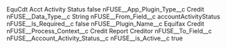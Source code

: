 <?xml version="1.0" encoding="UTF-8"?>
<CustomMetadata xmlns="http://soap.sforce.com/2006/04/metadata" xmlns:xsi="http://www.w3.org/2001/XMLSchema-instance" xmlns:xsd="http://www.w3.org/2001/XMLSchema">
    <label>EquCdt Acct Activity Status</label>
    <protected>false</protected>
    <values>
        <field>nFUSE__App_Plugin_Type__c</field>
        <value xsi:type="xsd:string">Credit</value>
    </values>
    <values>
        <field>nFUSE__Data_Type__c</field>
        <value xsi:type="xsd:string">String</value>
    </values>
    <values>
        <field>nFUSE__From_Field__c</field>
        <value xsi:type="xsd:string">accountActivityStatus</value>
    </values>
    <values>
        <field>nFUSE__Is_Required__c</field>
        <value xsi:type="xsd:boolean">false</value>
    </values>
    <values>
        <field>nFUSE__Plugin_Name__c</field>
        <value xsi:type="xsd:string">Equifax Credit</value>
    </values>
    <values>
        <field>nFUSE__Process_Context__c</field>
        <value xsi:type="xsd:string">Credit Report Creditor</value>
    </values>
    <values>
        <field>nFUSE__To_Field__c</field>
        <value xsi:type="xsd:string">nFUSE__Account_Activity_Status__c</value>
    </values>
    <values>
        <field>nFUSE__is_Active__c</field>
        <value xsi:type="xsd:boolean">true</value>
    </values>
</CustomMetadata>
